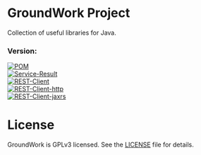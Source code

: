 GroundWork Project
============
Collection of useful libraries for Java.


### Version:
[![POM](https://img.shields.io/badge/POM-v1.0--SNAPSHOT-red.svg)](https://github.com/viascom/groundwork)<br/>
[![Service-Result](https://img.shields.io/badge/Service--Result-v1.0--SNAPSHOT-red.svg)](https://github.com/viascom/groundwork)<br/>
[![REST-Client](https://img.shields.io/badge/REST--Client-v2.1--SNAPSHOT-red.svg)](https://github.com/viascom/groundwork)<br/>
[![REST-Client-http](https://img.shields.io/badge/REST--Client--http-v1.0--SNAPSHOT-red.svg)](https://github.com/viascom/groundwork)<br/>
[![REST-Client-jaxrs](https://img.shields.io/badge/REST--Client--jaxrs-v1.0--SNAPSHOT-red.svg)](https://github.com/viascom/groundwork)

# License
GroundWork is GPLv3 licensed. See the [LICENSE](https://github.com/Viascom/groundwork/blob/master/LICENSE) file for details.
